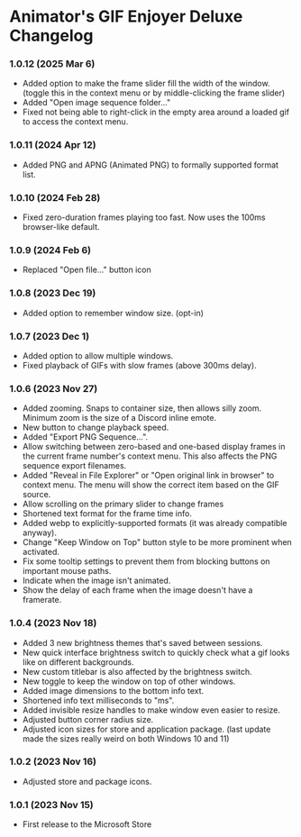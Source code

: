 Animator's GIF Enjoyer Deluxe Changelog
===
### 1.0.12 (2025 Mar 6)
- Added option to make the frame slider fill the width of the window. (toggle this in the context menu or by middle-clicking the frame slider)
- Added "Open image sequence folder..."
- Fixed not being able to right-click in the empty area around a loaded gif to access the context menu.

### 1.0.11 (2024 Apr 12)
- Added PNG and APNG (Animated PNG) to formally supported format list.

### 1.0.10 (2024 Feb 28)
- Fixed zero-duration frames playing too fast. Now uses the 100ms browser-like default.

### 1.0.9 (2024 Feb 6)
- Replaced "Open file..." button icon

### 1.0.8 (2023 Dec 19)
- Added option to remember window size. (opt-in) 

### 1.0.7 (2023 Dec 1)
- Added option to allow multiple windows.
- Fixed playback of GIFs with slow frames (above 300ms delay).

### 1.0.6 (2023 Nov 27)
- Added zooming. Snaps to container size, then allows silly zoom. Minimum zoom is the size of a Discord inline emote.
- New button to change playback speed.
- Added "Export PNG Sequence...".
- Allow switching between zero-based and one-based display frames in the current frame number's context menu. This also affects the PNG sequence export filenames.
- Added "Reveal in File Explorer" or "Open original link in browser" to context menu. The menu will show the correct item based on the GIF source.
- Allow scrolling on the primary slider to change frames
- Shortened text format for the frame time info.
- Added webp to explicitly-supported formats (it was already compatible anyway).
- Change "Keep Window on Top" button style to be more prominent when activated.
- Fix some tooltip settings to prevent them from blocking buttons on important mouse paths.
- Indicate when the image isn't animated.
- Show the delay of each frame when the image doesn't have a framerate.


### 1.0.4 (2023 Nov 18)
- Added 3 new brightness themes that's saved between sessions.
- New quick interface brightness switch to quickly check what a gif looks like on different backgrounds.
- New custom titlebar is also affected by the brightness switch.
- New toggle to keep the window on top of other windows.
- Added image dimensions to the bottom info text.
- Shortened info text milliseconds to "ms".
- Added invisible resize handles to make window even easier to resize.
- Adjusted button corner radius size.
- Adjusted icon sizes for store and application package. (last update made the sizes really weird on both Windows 10 and 11)

### 1.0.2 (2023 Nov 16)  
- Adjusted store and package icons.

### 1.0.1 (2023 Nov 15)
- First release to the Microsoft Store